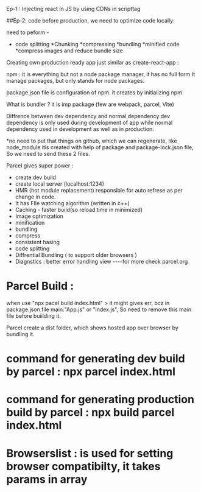 Ep-1 :
Injecting react in JS by using CDNs in scripttag

##Ep-2:
code before production, we need to optimize code locally:

need to peform -

- code splitting
  *Chunking
  *compressing
  *bundling
  *minified code
  \*compress images and reduce bundle size

Creating own production ready app just similar as create-react-app :

npm : it is everything but not a node package manager, it has no full form
It manage packages, but only stands for node packages.

package.json file is configuration of npm. it creates by initializing npm

What is bundler ? it is imp package (few are webpack, parcel, Vite)

Diffrence between dev dependency and normal dependency
dev dependency is only used during development of app while normal dependency used in development as well as in production.

\*no need to put that things on github, which we can regenerate, like node_module
itis created with help of package and package-lock.json file, So we need to send these 2 files.

Parcel gives super power :

- create dev build
- create local server (localhost:1234)
- HMR (hot module replacement) responsible for auto refrese as per change in code.
- It has FIle watching algorithm (written in c++)
- Caching - faster build(so reload time in minimized)
- Image optimization
- minification
- bundling
- compress
- consistent hasing
- code splitting
- Diffrential Bundling ( to support older browsers )
- Diagnstics : better error handling view
  ----for more check parcel.org

# Parcel Build :

when use "npx pacel build index.html" > it might gives err, bcz in package.json file main:"App.js" or "index.js", So need to remove this main file before buiilding it.

Parcel create a dist folder, which shows hosted app over browser by bundling it.

# command for generating dev build by parcel : npx parcel index.html

# command for generating production build by parcel : npx build parcel index.html

# Browserslist : is used for setting browser compatibilty, it takes params in array
